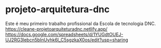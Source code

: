 # projeto-arquitetura-dnc
Este é meu primeiro trabalho profissional  da Escola de tecnologia DNC.
https://cleane-projetoarquiteturadnc.netlify.app/
https://docs.google.com/spreadsheets/d/1YUGdtOUEJ-UJ2RG3lebcn5bInUyhk6I_C5sgzkaX0os/edit?usp=sharing

